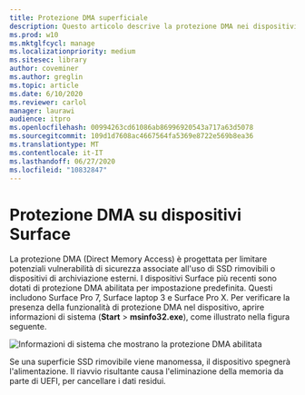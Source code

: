 ```yaml
---
title: Protezione DMA superficiale
description: Questo articolo descrive la protezione DMA nei dispositivi Surface compatibili
ms.prod: w10
ms.mktglfcycl: manage
ms.localizationpriority: medium
ms.sitesec: library
author: coveminer
ms.author: greglin
ms.topic: article
ms.date: 6/10/2020
ms.reviewer: carlol
manager: laurawi
audience: itpro
ms.openlocfilehash: 00994263cd61086ab86996920543a717a63d5078
ms.sourcegitcommit: 109d1d7608ac4667564fa5369e8722e569b8ea36
ms.translationtype: MT
ms.contentlocale: it-IT
ms.lasthandoff: 06/27/2020
ms.locfileid: "10832847"
---
```

# Protezione DMA su dispositivi Surface

La protezione DMA (Direct Memory Access) è progettata per limitare potenziali vulnerabilità di sicurezza associate all'uso di SSD rimovibili o dispositivi di archiviazione esterni. I dispositivi Surface più recenti sono dotati di protezione DMA abilitata per impostazione predefinita. Questi includono Surface Pro 7, Surface laptop 3 e Surface Pro X.  Per verificare la presenza della funzionalità di protezione DMA nel dispositivo, aprire informazioni di sistema (**Start**  >  **msinfo32.exe**), come illustrato nella figura seguente.

![Informazioni di sistema che mostrano la protezione DMA abilitata](images/systeminfodma.png)

Se una superficie SSD rimovibile viene manomessa, il dispositivo spegnerà l'alimentazione. Il riavvio risultante causa l'eliminazione della memoria da parte di UEFI, per cancellare i dati residui.
